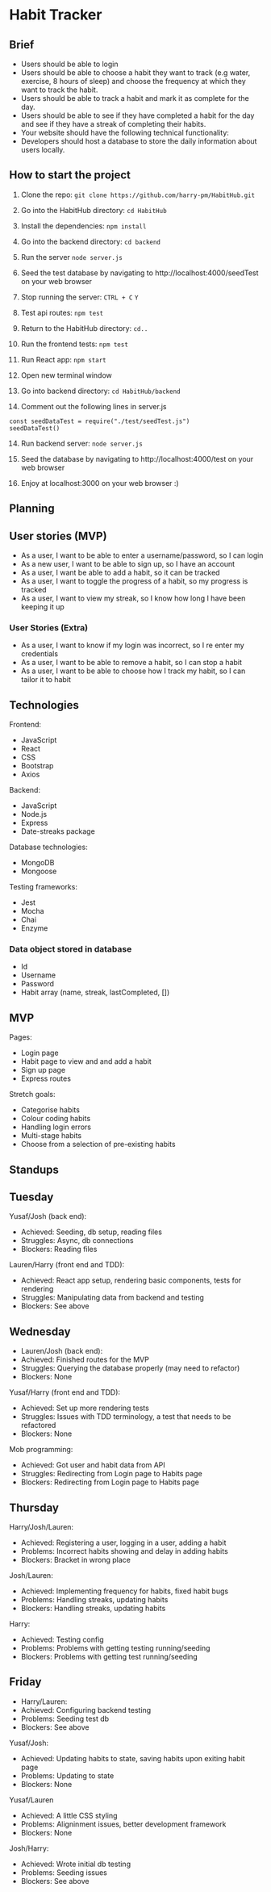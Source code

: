 # Habit Tracker

## Brief
- Users should be able to login
- Users should be able to choose a habit they want to track (e.g water, exercise, 8 hours of sleep) and choose the frequency at which they want to track the habit.
- Users should be able to track a habit and mark it as complete for the day.
- Users should be able to see if they have completed a habit for the day and see if they have a streak of completing their habits.
- Your website should have the following technical functionality:
- Developers should host a database to store the daily information about users locally.

## How to start the project
1. Clone the repo:
``` git clone https://github.com/harry-pm/HabitHub.git ```

2. Go into the HabitHub directory:
``` cd HabitHub ```

3. Install the dependencies:
``` npm install ```

4. Go into the backend directory:
``` cd backend ```

5. Run the server
``` node server.js ```

5. Seed the test database by navigating to http://localhost:4000/seedTest on your web browser

6. Stop running the server:
``` CTRL + C ```
``` Y ```

7. Test api routes:
``` npm test ```

8. Return to the HabitHub directory:
``` cd.. ```

9. Run the frontend tests:
``` npm test ```

10. Run React app:
``` npm start ```

11. Open new terminal window

12. Go into backend directory:
``` cd HabitHub/backend ```

13. Comment out the following lines in server.js
```
const seedDataTest = require("./test/seedTest.js")
seedDataTest()
```

14. Run backend server:
``` node server.js ```

15.  Seed the database by navigating to http://localhost:4000/test on your web browser

16. Enjoy at localhost:3000 on your web browser :)

## Planning

## User stories (MVP)
- As a user, I want to be able to enter a username/password, so I can login
- As a new user, I want to be able to sign up, so I have an account
- As a user, I want be able to add a habit, so it can be tracked
- As a user, I want to toggle the progress of a habit, so my progress is tracked
- As a user, I want to view my streak, so I know how long I have been keeping it up

### User Stories (Extra)
- As a user, I want to know if my login was incorrect, so I re enter my credentials
- As a user, I want to be able to remove a habit, so I can stop a habit
- As a user, I want to be able to choose how I track my habit, so I can tailor it to habit

## Technologies
Frontend:
- JavaScript
- React
- CSS
- Bootstrap
- Axios

Backend:
- JavaScript
- Node.js
- Express
- Date-streaks package

Database technologies:
- MongoDB
- Mongoose

Testing frameworks:
- Jest
- Mocha
- Chai
- Enzyme

### Data object stored in database
- Id
- Username
- Password
- Habit array (name, streak, lastCompleted, [])

## MVP
Pages:
- Login page
- Habit page to view and and add a habit
- Sign up page
- Express routes

Stretch goals:
- Categorise habits
- Colour coding habits
- Handling login errors
- Multi-stage habits
- Choose from a selection of pre-existing habits

## Standups

## Tuesday

Yusaf/Josh (back end):
- Achieved: Seeding, db setup, reading files
- Struggles: Async, db connections
- Blockers: Reading files

Lauren/Harry (front end and TDD):
- Achieved: React app setup, rendering basic components, tests for rendering
- Struggles: Manipulating data from backend and testing
- Blockers: See above

## Wednesday

- Lauren/Josh (back end):
- Achieved: Finished routes for the MVP
- Struggles: Querying the database properly (may need to refactor)
- Blockers: None

Yusaf/Harry (front end and TDD): 
- Achieved: Set up more rendering tests
- Struggles: Issues with TDD terminology, a test that needs to be refactored
- Blockers: None

Mob programming:
- Achieved: Got user and habit data from API
- Struggles: Redirecting from Login page to Habits page
- Blockers: Redirecting from Login page to Habits page

## Thursday

Harry/Josh/Lauren:
- Achieved: Registering a user, logging in a user, adding a habit
- Problems: Incorrect habits showing and delay in adding habits
- Blockers: Bracket in wrong place

Josh/Lauren: 
- Achieved: Implementing frequency for habits, fixed habit bugs
- Problems: Handling streaks, updating habits
- Blockers: Handling streaks, updating habits

Harry:
- Achieved: Testing config
- Problems: Problems with getting testing running/seeding
- Blockers: Problems with getting test running/seeding

## Friday

- Harry/Lauren:
- Achieved: Configuring backend testing
- Problems: Seeding test db
- Blockers: See above

Yusaf/Josh:
- Achieved: Updating habits to state, saving habits upon exiting habit page
- Problems: Updating to state
- Blockers: None

Yusaf/Lauren 
- Achieved: A little CSS styling
- Problems: Aligninment issues, better development framework
- Blockers: None

Josh/Harry:
- Achieved: Wrote initial db testing
- Problems: Seeding issues
- Blockers: See above

